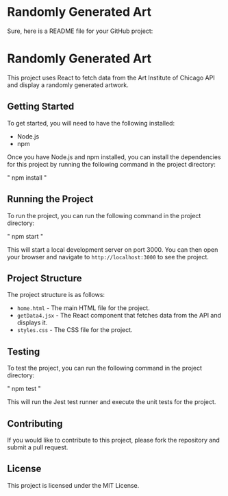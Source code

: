 # Randomly Generated Art

Sure, here is a README file for your GitHub project:


# Randomly Generated Art

This project uses React to fetch data from the Art Institute of Chicago API and display a randomly generated artwork.

## Getting Started

To get started, you will need to have the following installed:

* Node.js
* npm

Once you have Node.js and npm installed, you can install the dependencies for this project by running the following command in the project directory:

"
npm install
"

## Running the Project

To run the project, you can run the following command in the project directory:

"
npm start
"

This will start a local development server on port 3000. You can then open your browser and navigate to `http://localhost:3000` to see the project.

## Project Structure

The project structure is as follows:

* `home.html` - The main HTML file for the project.
* `getData4.jsx` - The React component that fetches data from the API and displays it.
* `styles.css` - The CSS file for the project.

## Testing

To test the project, you can run the following command in the project directory:

"
npm test
"

This will run the Jest test runner and execute the unit tests for the project.

## Contributing

If you would like to contribute to this project, please fork the repository and submit a pull request.

## License

This project is licensed under the MIT License.
